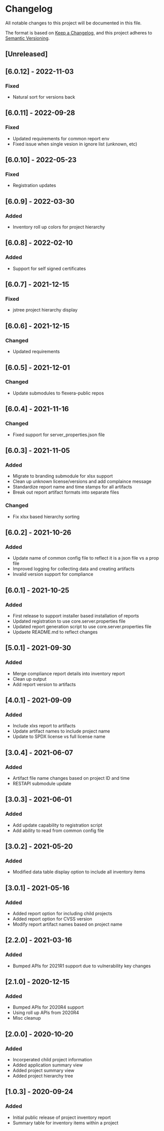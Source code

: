 # Changelog
All notable changes to this project will be documented in this file.

The format is based on [Keep a Changelog](https://keepachangelog.com/en/1.0.0/),
and this project adheres to [Semantic Versioning](https://semver.org/spec/v2.0.0.html).

## [Unreleased]

## [6.0.12] - 2022-11-03
### Fixed
- Natural sort for versions back

## [6.0.11] - 2022-09-28
### Fixed
- Updated requirements for common report env
- Fixed issue when single vesion in ignore list (unknown, etc)

## [6.0.10] - 2022-05-23
### Fixed
- Registration updates

## [6.0.9] - 2022-03-30
### Added
- Inventory roll up colors for project hierarchy

## [6.0.8] - 2022-02-10
### Added
- Support for self signed certificates

## [6.0.7] - 2021-12-15
### Fixed 
- jstree project hierarchy display

## [6.0.6] - 2021-12-15
### Changed
- Updated requirements

## [6.0.5] - 2021-12-01
### Changed
- Update submodules to flexera-public repos

## [6.0.4] - 2021-11-16
### Changed
- Fixed support for server_properties.json file

## [6.0.3] - 2021-11-05
### Added
- Migrate to branding submodule for xlsx support
- Clean up unknown license/versions and add complaince message
- Standardize report name and time stamps for all artifacts
- Break out report artifact formats into separate files
### Changed
- Fix xlsx based hierarchy sorting

## [6.0.2] - 2021-10-26
### Added
- Update name of common config file to reflect it is a json file vs a prop file
- Improved logging for collecting data and creating artifacts
- Invalid version support for compliance

## [6.0.1] - 2021-10-25
### Added
- First release to support installer based installation of reports
- Updated registration to use core.server.properties file
- Updated report generation script to use core.server.properties file
- Updaete README.md to reflect changes

## [5.0.1] - 2021-09-30
### Added
- Merge compliance report details into inventory report
- Clean up output
- Add report version to artifacts

## [4.0.1] - 2021-09-09
### Added
- Include xlxs report to artifacts
- Update artifact names to include project name
- Update to SPDX license vs full license name

## [3.0.4] - 2021-06-07
### Added
- Artifact file name changes based on project ID and time
- RESTAPI submodule update

## [3.0.3] - 2021-06-01
### Added
- Add update capability to registration script
- Add ability to read from common config file

## [3.0.2] - 2021-05-20
### Added
- Modified data table display option to include all inventory items

## [3.0.1] - 2021-05-16
### Added
- Added report option for including child projects
- Added report option for CVSS version
- Modify report artifact names based on project name

## [2.2.0] - 2021-03-16
### Added
- Bumped APIs for 2021R1 support due to vulnerability key changes

## [2.1.0] - 2020-12-15
### Added
- Bumped APIs for 2020R4 support
- Using roll up APIs from 2020R4
- Misc cleanup

## [2.0.0] - 2020-10-20
### Added
- Incorperated child project information
- Added application summary view
- Added project summary view
- Added project hierarchy tree


## [1.0.3] - 2020-09-24
### Added
- Initial public release of project inventory report
- Summary table for inventory items within a project